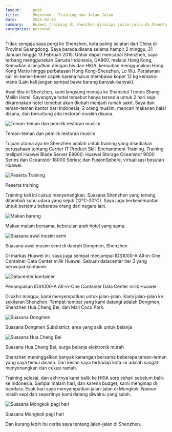 ```yaml
---
layout:     post
title:      Shenzhen - Training dan Jalan-Jalan
date:       2015-02-20
summary:    Huawei training di Shenzhen disisipi jalan-jalan di Shenzhen dan Hongkong
categories: personal
---
```


Tidak sengaja saya pergi ke Shenzhen, kota paling selatan dari China di Provinsi Guangdong. Saya berada disana selama hampir 2 minggu, 31 Januari hingga 13 Februari 2015. Untuk dapat mencapai Shenzhen, saya terbang menggunakan Garuda Indonesia, GA860, melalui Hong Kong, Kemudian dilanjutkan dengan bis dari HKIA, kemudian menggunakan Hong Kong Metro hingga perbatasan Hong Kong-Shenzhen, Lo Wu. Perjalanan kali ini bener-bener capek karena harus membawa koper 12 kg kemana-mana (Lain kali jangan sampai bawa barang banyak-banyak).

Awal tiba di Shenzhen, kami langsung menuju ke Shanshui Trends Shang Meilin Hotel. Sayangnya hotel tersebut hanya tersedia untuk 2 hari saja dikarenakan hotel tersebut akan diubah menjadi rumah sakit. Saya dan teman-teman kantor dari Indonesia, 2 orang muslim, mencari makanan halal disana, dan beruntung ada restoran muslim disana.

![Teman-teman dan pemilik restoran muslim](https://7zcqgw.dm2301.livefilestore.com/y3pSycIbzpZ3s_D1TBvo3YZ8nFMg7HXQfkJeF_FkOES8NTPee4k3pbBejWBKav4fmvB5quxdqvKYB7MEDarNYVVJhT9cSDJWMZQqb49AhqMLtJaldxkz6_mMlWtiLOrz4LNpzTYvb3TIbf3wKxZLN4N7cY9YSEc6YlPgl8RR1-VbNo/20150201_204742.jpg?psid=1)

Teman-teman dan pemilik restoran muslim


Tujuan utama aya ke Shenzhen adalah untuk training yang disediakan perusahaan tentang Carrier IT Product Skill Enchantment Training. Training meliputi Huawei Blade Server E9000; Huawei Storage Oceanstor 9000 Series dan Oceanstor 18000 Series; dan FusionSphere, virtualisasi besutan Huawei.

![Peserta Training](https://7zcqgw.dm2301.livefilestore.com/y3p16i_gpsgjCRztYIoUqhoHR7xHeZYgT-03G5LvVC1ItN6YdInypPXLitprpJGDu8gX1G-czJoRzxIc4nobURyFrPrPJeOnD1BgIwGQzSDCig3yWFpHS0MYCVNTy-gTv2n1TTjfpMue0zljZKO_PPzTXyF3fEMSgE6dlobg41yrWQ/DSC03480.jpg?psid=1)

Peserta training

Training kali ini cukup menyenangkan. Suasana Shenzhen yang tenang, ditambah suhu udara yang sejuk (12°C-20°C). Saya juga berkesempatan untuk bertemu beberapa orang dari negara lain. 

![Makan bareng](https://7zcqgw.dm2301.livefilestore.com/y3prEF4DoADIdVaX9X_wqgmonVcSQImTRKEjXl_OYc1RpanQ2pSX3xiIaOuWvobA0exTBMo79vOaCUun2h5HbwylatiDrPX3YANf_C3HR39aNi-FXZb6K65UZyxfBeCw_l_Q_oY3zKPtrz7LZkFf1Q3Go6g4RkmjPBLAdWJhA54fqc/DSC_1913.JPG?psid=1)

Makan malam bersama, kebetulan arah hotel yang sama.

![Suasana awal musim semi](https://7zcqgw.dm2301.livefilestore.com/y3pdyNB_IrH4K-nFANLaTxVcpDjO0zqFHKrzWqjdobOQvRcmCb753KsSUfCVL4e0IEZpY3HS5m_Ow6-v4YaY1RsMvYRgaVwuEZlcPMECJB6SBAn1cUYlBFQQEILMbriVftHyqAaRoy8zkOp8LoXNL4oA7qGehITfReTdbAqYprMgR8/IMAG2372.jpg?psid=1)

Suasana awal musim semi di daerah Dongmen, Shenzhen

Di markas Huawei ini, saya juga sempat menjumpai IDS1000-A All-in-One Container Data Center milik Huawei. Sebuah datacenter tier 3 yang berwujud kontainer.

![Datacenter kontainer](https://7zcqgw.dm2301.livefilestore.com/y3pS8EfAUmoOEhdP00kmCboO5lRESWb68FBAbqlByrtyhGu_SvjXGhZmRfxeg-60DXE2thwUwh7nEZftSAeshmS1qHThGqCXpZOHky36G1t61aiXhbxkwlaGKAnfxzHSzqSWb-8300C6Qrw4CpHnsZ9zxJewQG-9LdHle7gDiD7Ehs/IMAG2335.jpg?psid=1)

Penampakan IDS1000-A All-in-One Container Data Center milik Huawei

Di akhir minggu, kami menyempatkan untuk jalan-jalan. Kami jalan-jalan ke sekitaran Shenzhen. Tempat-tempat yang kami datangi adalah Dongmen, Shenzhen Hua Cheng Bei, dan Mall Coco Park.

![Suasana Dongmen](https://7zcqgw.dm2301.livefilestore.com/y3pyTZx_ordNItamqtV1DgQq4kuF5yN-tV5dLUFFFSLWjVZwcyBzuzNvQSsuViiMupQLieXyuVJdeXzrMiDYXtlO_3gq2hEtReezLSNM_7h690XS_O_ASZaPnqx7oh_hsfnw3ba8w44mvEr6MXHX65Zxi0ksQusIsreMTmYhLtG0PA/IMAG2374.jpg?psid=1)

Suasana Dongmen Subdistrict, area yang asik untuk belanja

![Suasana Hua Cheng Bei](https://7zcqgw.dm2301.livefilestore.com/y3p8JHu0GfAZrrMKraXg0ZIlnlr3NdVfBYptlTSEnjzvCQqfYmUwoyzXb9LpR7kXAEGwEnc9D7h5ceiESSwUJjnV-s-kcQHjeofQI05VImn-MBCReuKB1itTbeaKyTKNW0N22JIjHUWb5AwcP47aQTJe6NWFIQo5wGEP79V7odJFKo/IMAG2397.jpg?psid=1)

Suasana  Hua Cheng Bei, surga belanja elektronik murah

Shenzhen meninggalkan banyak kenangan bersama beberapa teman-teman yang saya temui disana. Dan kesan saya terhadap kota ini adalah sangat menyenangkan dan cukup ramah.

Training selesai, dan akhirnya kami balik ke HKIA sore sehari sebelum balik ke Indonesia. Sampai malam hari, dan karena budget, kami menginap di bandara. Esok hari saya menyempatkan jalan-jalan di Mongkok. Namun masih sepi dan sepertinya kami datang diwaktu yang salah.

![Suasana Mongkok pagi hari](https://7zcqgw.dm2301.livefilestore.com/y3pn8MjSPVjwaZasqmhdPA2gWEuzV0VAyWlMY7S9sv5SJXXgGv5dd3-lSvQLzy9qLlU694eYzCPOBRh-fxvooy42sCIi4ysbygGtYRU7TKp5fB0QdTjIQDiizxH40AtsbyACwq3zlZt75dhJR8iAfaOB4c3m0hmSFBU5HzucpqosMc/IMAG2431.jpg?psid=1)

Suasana Mongkok pagi hari

Dan kurang lebih itu cerita saya tentang jalan-jalan di Shenzhen.